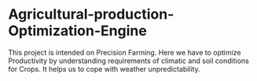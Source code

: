 # Agricultural-production-Optimization-Engine
This project is intended on Precision Farming. Here we have to optimize Productivity by understanding requirements of climatic and soil conditions for Crops. It helps us to cope with weather unpredictability.
